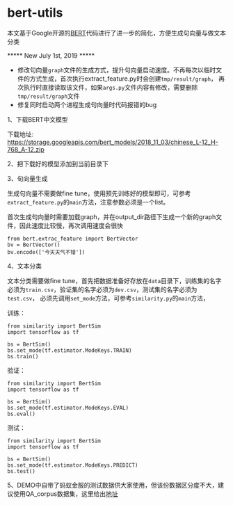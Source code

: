 # bert-utils

本文基于Google开源的[BERT](https://github.com/google-research/bert)代码进行了进一步的简化，方便生成句向量与做文本分类

***** New July 1st, 2019 *****
+ 修改句向量`graph`文件的生成方式，提升句向量启动速度。不再每次以临时文件的方式生成，首次执行extract_feature.py时会创建`tmp/result/graph`，
再次执行时直接读取该文件，如果`args.py`文件内容有修改，需要删除`tmp/result/graph`文件
+ 修复同时启动两个进程生成句向量时代码报错的bug

1、下载BERT中文模型 

下载地址: https://storage.googleapis.com/bert_models/2018_11_03/chinese_L-12_H-768_A-12.zip

2、把下载好的模型添加到当前目录下

3、句向量生成

生成句向量不需要做fine tune，使用预先训练好的模型即可，可参考`extract_feature.py`的`main`方法，注意参数必须是一个list。

首次生成句向量时需要加载graph，并在output_dir路径下生成一个新的graph文件，因此速度比较慢，再次调用速度会很快
```
from bert.extrac_feature import BertVector
bv = BertVector()
bv.encode(['今天天气不错'])
```

4、文本分类

文本分类需要做fine tune，首先把数据准备好存放在`data`目录下，训练集的名字必须为`train.csv`，验证集的名字必须为`dev.csv`，测试集的名字必须为`test.csv`，
必须先调用`set_mode`方法，可参考`similarity.py`的`main`方法，

训练：
```
from similarity import BertSim
import tensorflow as tf

bs = BertSim()
bs.set_mode(tf.estimator.ModeKeys.TRAIN)
bs.train()
```

验证：
```
from similarity import BertSim
import tensorflow as tf

bs = BertSim()
bs.set_mode(tf.estimator.ModeKeys.EVAL)
bs.eval()
```

测试：
```
from similarity import BertSim
import tensorflow as tf

bs = BertSim()
bs.set_mode(tf.estimator.ModeKeys.PREDICT)
bs.test()
```

5、DEMO中自带了蚂蚁金服的测试数据供大家使用，但该份数据区分度不大，建议使用QA_corpus数据集，这里给出[地址](http://icrc.hitsz.edu.cn/info/1037/1162.htm)
